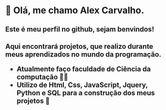 <h1>🖖 Olá, me chamo Alex Carvalho.</h1>
<h2>Este é meu perfil no github, sejam benvindos!<h2>
<p>Aqui encontrará projetos, que realizo durante meus aprendizados no mundo da programação.<p>
<ul>
  <li>Atualmente faço faculdade de Ciência da computação 👨‍🔬</li>
  <li>Utilizo de Html, Css, JavaScript, Jquery, Python e SQL para a construção dos meus projetos 📖</li>
</ul>
